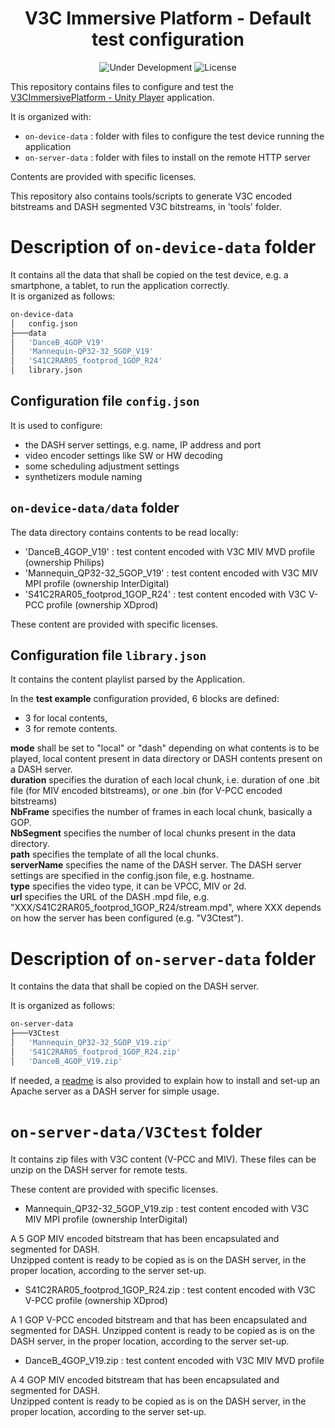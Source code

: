 <h1 align="center">V3C Immersive Platform - Default test configuration</h1>
<p align="center">
  <img src="https://img.shields.io/badge/Status-Under_Development-yellow" alt="Under Development">
  <img src="https://img.shields.io/badge/License-Multiple-blue" alt="License">
</p>

This repository contains files to configure and test the [V3CImmersivePlatform - Unity Player](https://github.com/5G-MAG/rt-v3c-unity-player) application.

It is organized with:
- `on-device-data` : folder with files to configure the test device running the application
- `on-server-data` : folder with files to install on the remote HTTP server

Contents are provided with specific licenses.

This repository also contains tools/scripts to generate V3C encoded bitstreams and DASH segmented V3C bitstreams, in 'tools' folder. 

# Description of `on-device-data` folder

It contains all the data that shall be copied on the test device, e.g. a smartphone, a tablet, to run the application correctly.  
It is organized as follows:  

```bash
on-device-data  
│   config.json  
├───data
│   'DanceB_4GOP_V19'
│   'Mannequin-QP32-32_5GOP_V19'  
│   'S41C2RAR05_footprod_1GOP_R24'  
│   library.json    
```

## Configuration file `config.json`

It is used to configure:  

- the DASH server settings, e.g. name, IP address and port  
- video encoder settings like SW or HW decoding  
- some scheduling adjustment settings  
- synthetizers module naming  

## `on-device-data/data` folder

The data directory contains contents to be read locally:

- 'DanceB_4GOP_V19' : test content encoded with V3C MIV MVD profile (ownership Philips)
- 'Mannequin_QP32-32_5GOP_V19' : test content encoded with V3C MIV MPI profile (ownership InterDigital)
- 'S41C2RAR05_footprod_1GOP_R24' : test content encoded with V3C V-PCC profile (ownership XDprod)

These content are provided with specific licenses.

## Configuration file `library.json`  

It contains the content playlist parsed by the Application.

In the **test example** configuration provided, 6 blocks are defined:
 - 3 for local contents,
 - 3 for remote contents.

**mode** shall be set to "local" or "dash" depending on what contents is to be played, local content present in data directory or DASH contents present on a DASH server.  
**duration** specifies the duration of each local chunk, i.e. duration of one .bit file (for MIV encoded bitstreams), or one .bin (for V-PCC encoded bitstreams)  
**NbFrame** specifies the number of frames in each local chunk, basically a GOP.  
**NbSegment** specifies the number of local chunks present in the data directory.  
**path** specifies the template of all the local chunks.  
**serverName** specifies the name of the DASH server. The DASH server settings are specified in the config.json file, e.g. hostname.  
**type** specifies the video type, it can be VPCC, MIV or 2d.  
**url** specifies the URL of the DASH .mpd file, e.g. "XXX/S41C2RAR05_footprod_1GOP_R24/stream.mpd", where XXX depends on how the server has been configured (e.g. "V3Ctest").  

# Description of `on-server-data` folder

It contains the data that shall be copied on the DASH server.  

It is organized as follows:

```bash
on-server-data
├───V3Ctest
│   'Mannequin_QP32-32_5GOP_V19.zip'
│   'S41C2RAR05_footprod_1GOP_R24.zip'
│   'DanceB_4GOP_V19.zip'
```

If needed, a [readme](https://github.com/5G-MAG/rt-v3c-decoder-plugin/Tests/README_dash_server.md) is also provided to explain how to install and set-up an Apache server as a DASH server for simple usage.

# `on-server-data/V3Ctest` folder

It contains zip files with V3C content (V-PCC and MIV). These files can be unzip on the DASH server for remote tests.

These content are provided with specific licenses.

- Mannequin_QP32-32_5GOP_V19.zip : test content encoded with V3C MIV MPI profile (ownership InterDigital)

A 5 GOP MIV encoded bitstream that has been encapsulated and segmented for DASH.  
Unzipped content is ready to be copied as is on the DASH server, in the proper location, according to the server set-up.  

- S41C2RAR05_footprod_1GOP_R24.zip : test content encoded with V3C V-PCC profile (ownership XDprod)

A 1 GOP V-PCC encoded bitstream and that has been encapsulated and segmented for DASH.
Unzipped content is ready to be copied as is on the DASH server, in the proper location, according to the server set-up.

- DanceB_4GOP_V19.zip : test content encoded with V3C MIV MVD profile

A 4 GOP MIV encoded bitstream that has been encapsulated and segmented for DASH.  
Unzipped content is ready to be copied as is on the DASH server, in the proper location, according to the server set-up.  

